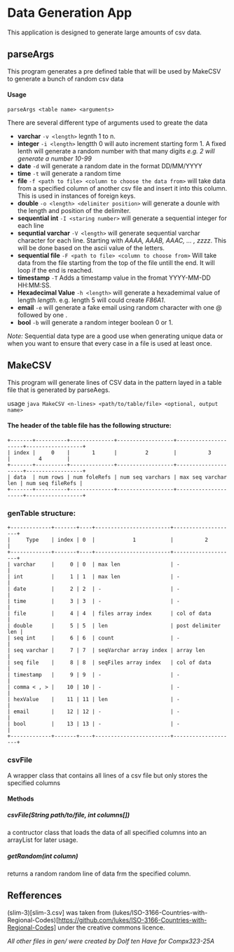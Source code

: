 # Data Generation App

This application is designed to generate large amounts of csv data.

## parseArgs

This program generates a pre defined table that will be used by MakeCSV to generate a bunch of random csv data

#### Usage

`parseArgs <table name> <arguments>`

There are several different type of arguments used to greate the data

- **varchar** `-v <length>` legnth 1 to n.
- **integer** `-i <length>` lengtth 0 will auto increment starting form 1. A fixed lenth will generate a random number with that many digits _e.g. 2 will generate a number 10-99_
- **date** `-d` will generate a random date in the format DD/MM/YYYY
- **time** `-t` will generate a random time
- **file** `-f <path to file> <column to choose the data from>` will take data from a specified column of another csv file and insert it into this column. This is used in instances of foreign keys.
- **double** `-o <length> <delimiter position>` will generate a dounle with the length and position of the delimiter.
- **sequential int** `-I <staring number>` will generate a sequential integer for each line
- **sequntial varchar** `-V <length>` will generate sequential varchar character for each line. Starting with _AAAA, AAAB, AAAC, ... , zzzz_. This will be done based on the ascii value of the letters.
- **sequential file** `-F <path to file> <column to choose from>` Will take data from the file starting from the top of the file untill the end. It will loop if the end is reached.
- **timestamp** `-T` Adds a timestamp value in the fromat YYYY-MM-DD HH:MM:SS.
- **Hexadecimal Value** `-h <length>` will generate a hexademimal value of length _length_. e.g. length 5 will could create _F86A1_.
- **email** `-e` will generate a fake email using random character with one @ followed by one .
- **bool** `-b` will generate a random integer boolean 0 or 1.

_Note:_ Sequential data type are a good use when generating unique data or when you want to ensure that every case in a file is used at least once.

## MakeCSV

This program will generate lines of CSV data in the pattern layed in a table file that is generated by parseAegs.

usage `java MakeCSV <n-lines> <path/to/table/file> <optional, output name>`

#### The header of the table file has the following structure:<br />

```
+-------+----------+--------------+------------------+---------------------+------------------+
| index |     0    |       1      |         2        |          3          |         4        |
+-------+----------+--------------+------------------+---------------------+------------------+
| data  | num rows | num foleRefs | num seq varchars | max seq varchar len | num seq fileRefs |
+-------+----------+--------------+------------------+---------------------+------------------+
```

### genTable structure:

```
+-------------+-------+----+------------------------+--------------------+
|     Type    | index | 0  |            1           |          2         |
+-------------+-------+----+------------------------+--------------------+
| varchar     |     0 | 0  | max len                | -                  |
| int         |     1 | 1  | max len                | -                  |
| date        |     2 | 2  | -                      | -                  |
| time        |     3 | 3  | -                      | -                  |
| file        |     4 | 4  | files array index      | col of data        |
| double      |     5 | 5  | len                    | post delimiter len |
| seq int     |     6 | 6  | count                  | -                  |
| seq varchar |     7 | 7  | seqVarchar array index | array len          |
| seq file    |     8 | 8  | seqFiles array index   | col of data        |
| timestamp   |     9 | 9  | -                      | -                  |
| comma < , > |    10 | 10 | -                      | -                  |
| hexValue    |    11 | 11 | len                    | -                  |
| email       |    12 | 12 | -                      | -                  |
| bool        |    13 | 13 | -                      | -                  |
+-------------+-------+----+------------------------+--------------------+
```

### csvFile

A wrapper class that contains all lines of a csv file but only stores the specified columns

#### Methods

##### csvFile(String path/to/file, int columns[])

a contructor class that loads the data of all specified columns into an arrayList for later usage.

##### getRandom(int _column_)

returns a random random line of data frm the specified column.

## Refferences
(slim-3)[slim-3.csv] was taken from (lukes/ISO-3166-Countries-with-Regional-Codes)[https://github.com/lukes/ISO-3166-Countries-with-Regional-Codes] under the creative commons licence.



_All other files in gen/ were created by Dolf ten Have for Compx323-25A_
